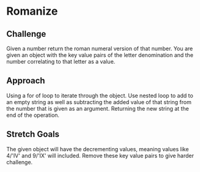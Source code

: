 # Romanize

## Challenge

Given a number return the roman numeral version of that number. You are given an object with the key value pairs of the letter denomination and the number correlating to that letter as a value.

## Approach

Using a for of loop to iterate through the object. Use nested loop to add to an empty string as well as subtracting the added value of that string from the number that is given as an argument. Returning the new string at the end of the operation.

## Stretch Goals

The given object will have the decrementing values, meaning values like 4/'IV' and 9/'IX' will included. Remove these key value pairs to give harder challenge.
